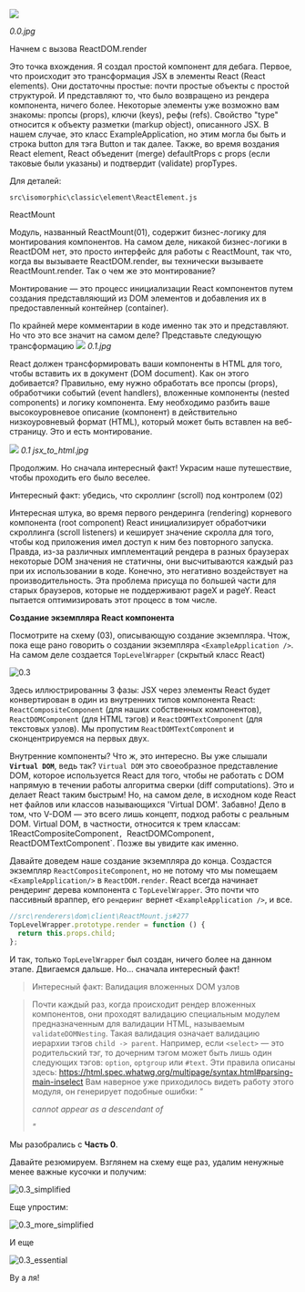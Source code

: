 [![](https://rawgit.com/Bogdan-Lyashenko/Under-the-hood-ReactJS/master/stack/images/0/part-0.svg)](https://rawgit.com/Bogdan-Lyashenko/Under-the-hood-ReactJS/master/stack/images/0/part-0.svg)

*0.0.jpg*

Начнем с вызова ReactDOM.render

Это точка вхождения. Я создал простой компонент <ExampleApplication/> для дебага. Первое, что происходит это трансформация JSX в элементы React (React elements). Они достаточны простые: почти простые объекты с простой структурой. И представляют то, что было возвращено из рендера компонента, ничего более. Некоторые элементы уже возможно вам знакомы: пропсы (props), ключи (keys), рефы (refs). Свойство "type" относится к объекту разметки (markup object), описанного JSX. В нашем случае, это класс ExampleApplication, но этим могла бы быть и строка button для тэга Button и так далее. Также, во время воздания React element, React объеденит (merge) defaultProps с props (если таковые были указаны) и подтвердит (validate) propTypes.

Для деталей:

`src\isomorphic\classic\element\ReactElement.js`

ReactMount

Модуль, названный ReactMount(01), содержит бизнес-логику для монтирования компонентов. На самом деле, никакой бизнес-логики в ReactDOM нет, это просто интерфейс для работы с ReactMount, так что, когда вы вызываете ReactDOM.render, вы технически вызываете ReactMount.render. Так о чем же это монтирование?

Монтирование — это процесс инициализации React компонентов путем создания представляющий из DOM элементов и добавления их в предоставленный контейнер (container).

По крайней мере комментарии в коде именно так это и представляют. Но что это все значит на самом деле? Представьте следующую трансформацию
[![](https://rawgit.com/Bogdan-Lyashenko/Under-the-hood-ReactJS/master/stack/images/0/mounting-scheme-1-small.svg)](https://rawgit.com/Bogdan-Lyashenko/Under-the-hood-ReactJS/master/stack/images/0/mounting-scheme-1-small.svg)
*0.1.jpg*

React должен трансформировать ваши компоненты в HTML для того, чтобы вставить их в документ (DOM document). Как он этого добивается? Правильно, ему нужно обработать все пропсы (props), обработчики событий (event handlers), вложенные компоненты (nested components) и логику компонента. Ему необходимо разбить ваше высокоуровневое описание (компонент) в действительно низкоуровневый формат (HTML), который может быть вставлен на веб-страницу. Это и есть монтирование.

[![](https://rawgit.com/Bogdan-Lyashenko/Under-the-hood-ReactJS/master/stack/images/0/mounting-scheme-1-big.svg)](https://rawgit.com/Bogdan-Lyashenko/Under-the-hood-ReactJS/master/stack/images/0/mounting-scheme-1-big.svg)
*0.1 jsx_to_html.jpg*

Продолжим. Но сначала интересный факт! Украсим наше путешествие, чтобы проходить его было веселее.

Интересный факт: убедись, что скроллинг (scroll) под контролем (02)

Интересная штука, во время первого рендеринга (rendering) корневого компонента (root component) React инициализирует обработчики скроллинга (scroll listeners) и кеширует значение скролла для того, чтобы код приложения имел доступ к ним без повторного запуска. Правда, из-за различных имплементаций рендера в разных браузерах некоторые DOM значения не статичны, они высчитываются каждый раз при их использовании в коде. Конечно, это негативно воздействует на производительность. Эта проблема присуща по большей части для старых браузеров, которые не поддерживают pageX и pageY. React пытается оптимизировать этот процесс в том числе. 




**Создание экземпляра React компонента**

Посмотрите на схему (03), описывающую создание экземпляра. Чтож, пока еще рано говорить о создании экземпляра `<ExampleApplication />`. На самом деле создается `TopLevelWrapper` (скрытый класс React)

![0.3](https://raw.githubusercontent.com/Bogdan-Lyashenko/Under-the-hood-ReactJS/236a844a24f38edc8c3d5c2cb9be53d91e0031dc/stack/images/0/jsx-to-vdom.svg)

Здесь иллюстрированны 3 фазы: JSX через элементы React будет конвертирован в один из внутренних типов компонента React: `ReactCompositeComponent` (для наших собственных компонентов), `ReactDOMComponent` (для HTML тэгов) и `ReactDOMTextComponent` (для текстовых узлов). Мы пропустим `ReactDOMTextComponent` и сконцентрируемся на первых двух.


Внутренние компоненты? Что ж, это интересно. Вы уже слышали **`Virtual DOM`**, ведь так? `Virtual DOM` это своеобразное представление DOM, которое используется React для того, чтобы не работать с DOM напрямую в течении работы алгоритма сверки (diff computations). Это и делает React таким быстрым! Но, на самом деле, в исходном коде React нет файлов или классов называющихся 'Virtual DOM'. Забавно! Дело в том, что V-DOM — это всего лишь концепт, подход работы с реальным DOM. Virtual DOM, в частности, относится к трем классам: 1ReactCompositeComponent`, `ReactDOMComponent`, `ReactDOMTextComponent`. Позже вы увидите как именно.


Давайте доведем наше создание экземпляра до конца. Создастся экземпляр `ReactCompositeComponent`, но не потому что мы помещаем `<ExampleApplication/>` в `ReactDOM.render`. React всегда начинает рендеринг дерева компонента с `TopLevelWrapper`. Это почти что пассивный враппер, его `рендеринг` вернет `<ExampleApplication />`, и все.

```javascript
//src\renderers\dom\client\ReactMount.js#277
TopLevelWrapper.prototype.render = function () {
  return this.props.child;
};
```

И так, только `TopLevelWrapper` был создан, ничего более на данном этапе. Двигаемся дальше. Но... сначала интересный факт!

>Интересный факт: Валидация вложенных DOM узлов

>Почти каждый раз, когда происходит рендер вложенных компонентов, они проходят валидацию специальным модулем предназначенным для валидации HTML, называемым `validateDOMNesting`. Такая валидация означает валидацию иерархии тэгов `child -> parent`. Например, если `<select>` — это родительский тэг, то дочерним тэгом может быть лишь один следующих тэгов: `option`, `optgroup` или `#text`. Эти правила описаны здесь: 
https://html.spec.whatwg.org/multipage/syntax.html#parsing-main-inselect
Вам наверное уже приходилось видеть работу этого модуля, он генерирует подобные ошибки: *"<div> cannot appear as a descendant of <p>"*


Мы разобрались с **Часть 0**.

Давайте резюмируем. Взглянем на схему еще раз, удалим ненужные менее важные кусочки и получим:

![0.3_simplified](https://raw.githubusercontent.com/Bogdan-Lyashenko/Under-the-hood-ReactJS/236a844a24f38edc8c3d5c2cb9be53d91e0031dc/stack/images/0/part-0-A.svg)

Еще упростим:

![0.3_more_simplified](https://raw.githubusercontent.com/Bogdan-Lyashenko/Under-the-hood-ReactJS/236a844a24f38edc8c3d5c2cb9be53d91e0031dc/stack/images/0/part-0-B.svg)

И еще

![0.3_essential](https://raw.githubusercontent.com/Bogdan-Lyashenko/Under-the-hood-ReactJS/236a844a24f38edc8c3d5c2cb9be53d91e0031dc/stack/images/0/part-0-C.svg)

Ву а ля!
